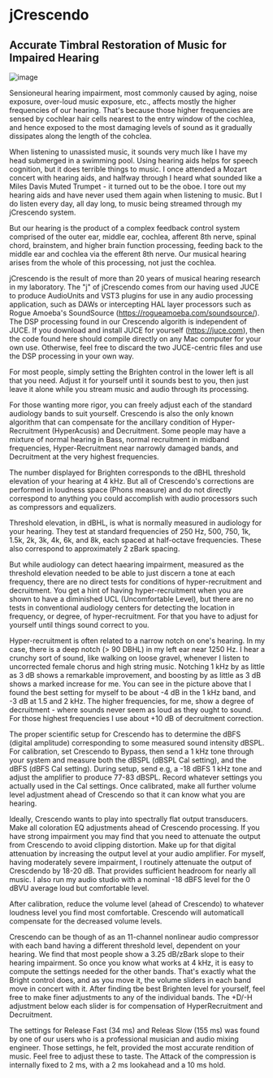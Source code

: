 # jCrescendo
Accurate Timbral Restoration of Music for Impaired Hearing
---
![image](https://github.com/dbmcclain/jCrescendo/assets/3160577/1803032e-a854-41f9-bc40-1605bfdead1e)

Sensioneural hearing impairment, most commonly caused by aging, noise exposure, over-loud music exposure, etc., affects mostly the higher frequencies of our hearing. That's because those higher frequencies are sensed by cochlear hair cells nearest to the entry window of the cochlea, and hence exposed to the most damaging levels of sound as it gradually dissipates along the length of the cohclea. 

When listening to unassisted music, it sounds very much like I have my head submerged in a swimming pool. Using hearing aids helps for speech cognition, but it does terrible things to music. I once attended a Mozart concert with hearing aids, and halfway through I heard what sounded like a Miles Davis Muted Trumpet - it turned out to be the oboe. I tore out my hearing aids and have never used them again when listening to music. But I do listen every day, all day long, to music being streamed through my jCrescendo system.

But our hearing is the product of a complex feedback control system comprised of the outer ear, middle ear, cochlea, afferent 8th nerve, spinal chord, brainstem, and higher brain function processing, feeding back to the middle ear and cochlea via the efferent 8th nerve. Our musical hearing arises from the whole of this processing, not just the cochlea.

jCrescendo is the result of more than 20 years of musical hearing research in my laboratory. The "j" of jCrescendo comes from our having used JUCE to produce AudioUnits and VST3 plugins for use in any audio processing application, such as DAWs or intercepting HAL layer processors such as Rogue Amoeba's SoundSource (https://rogueamoeba.com/soundsource/). The DSP processing found in our Crescendo algorith is independent of JUCE. If you download and install JUCE for yourself (https://juce.com), then the code found here should compile directly on any Mac computer for your own use. Otherwise, feel free to discard the two JUCE-centric files and use the DSP processing in your own way.

For most people, simply setting the Brighten control in the lower left is all that you need. Adjust it for yourself until it sounds best to you, then just leave it alone while you stream music and audio through its processing.

For those wanting more rigor, you can freely adjust each of the standard audiology bands to suit yourself. Crescendo is also the only known algorithm that can compensate for the ancillary condition of Hyper-Recruitment (HyperAcusis) and Decruitment. Some people may have a mixture of normal hearing in Bass, normal recruitment in midband frequencies, Hyper-Recruitment near narrowly damaged bands, and Decruitment at the very highest frequencies. 

The number displayed for Brighten corresponds to the dBHL threshold elevation of your hearing at 4 kHz. But all of Crescendo's corrections are performed in loudness space (Phons measure) and do not directly correspond to anything you could accomplish with audio processors such as compressors and equalizers.

Threshold elevation, in dBHL, is what is normally measured in audiology for your hearing. They test at standard frequencies of 250 Hz, 500, 750, 1k, 1.5k, 2k, 3k, 4k, 6k, and 8k, each spaced at half-octave frequencies. These also correspond to approximately 2 zBark spacing.

But while audiology can detect haearing impairment, measured as the threshold elevation needed to be able to just discern a tone at each frequency, there are no direct tests for conditions of hyper-recruitment and decruitment. You get a hint of having hyper-recruitment when you are shown to have a diminished UCL (Uncomfortable Level), but there are no tests in conventional audiology centers for detecting the location in frequency, or degree, of hyper-recruitment. For that you have to adjust for yourself until things sound correct to you.

Hyper-recruitment is often related to a narrow notch on one's hearing. In my case, there is a deep notch (> 90 DBHL) in my left ear near 1250 Hz. I hear a crunchy sort of sound, like walking on loose gravel, whenever I listen to uncorrected female chorus and high string music. Notching 1 kHz by as little as 3 dB shows a remarkable improvement, and boosting by as little as 3 dB shows a marked increase for me. You can see in the picture above that I found the best setting for myself to be about -4 dB in the 1 kHz band, and -3 dB at 1.5 and 2 kHz. The higher frequencies, for me, show a degree of decruitment - where sounds never seem as loud as they ought to sound. For those highest frequencies I use about +10 dB of decruitment correction.

The proper scientific setup for Crescendo has to determine the dBFS (digital amplitude) corresponding to some measured sound intensity dBSPL. For calibration, set Crescendo to Bypass, then send a 1 kHz tone through your system and measure both the dBSPL (dBSPL Cal setting), and the dBFS (dBFS Cal setting). During setup, send e.g, a -18 dBFS 1 kHz tone and adjust the amplifier to produce 77-83 dBSPL. Record whatever settings you actually used in the Cal settings. Once calibrated, make all further volume level adjustment ahead of Crescendo so that it can know what you are hearing.

Ideally, Crescendo wants to play into spectrally flat output transducers. Make all coloration EQ adjustments ahead of Crescendo processing. If you have strong impairment you may find that you need to attenuate the output from Crescendo to avoid clipping distortion. Make up for that digital attenuation by increasing the output level at your audio amplifier. For myself, having moderately severe impairment, I routinely attenuate the output of Crescdendo by 18-20 dB. That provides sufficient headroom for nearly all music. I also run my audio studio with a nominal -18 dBFS level for the 0 dBVU average loud but comfortable level. 

After calibration, reduce the volume level (ahead of Crescendo) to whatever loudness level you find most comfortable. Crescendo will automaticall compensate for the decreased volume levels.

Crescendo can be though of as an 11-channel nonlinear audio compressor with each band having a different threshold level, dependent on your hearing. We find that most people show a 3.25 dB/zBark slope to their hearing impairment. So once you know what works at 4 kHz, it is easy to compute the settings needed for the other bands. That's exactly what the Bright control does, and as you move it, the volume sliders in each band move in concert with it. After finding tbe best Brighten level for yourself, feel free to make finer adjustments to any of the individual bands. The +D/-H adjustment below each slider is for compensation of HyperRecruitment and Decruitment.

The settings for Release Fast (34 ms) and Releas Slow (155 ms) was found by one of our users who is a professional musician and audio mixing engineer. Those settings, he felt, provided the most accurate rendition of music. Feel free to adjust these to taste. The Attack of the compression is internally fixed to 2 ms, with a 2 ms lookahead and a 10 ms hold.

